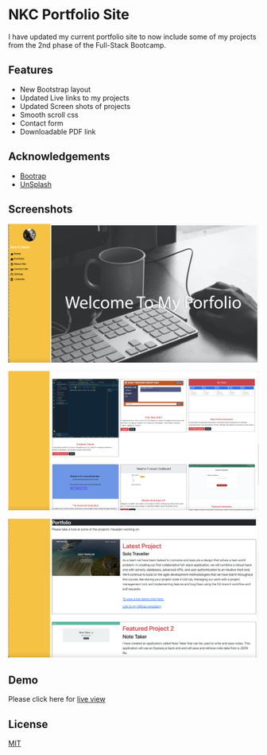 # NKC Portfolio Site

I have updated my current portfolio site to now include some of my projects from the 2nd phase of the Full-Stack Bootcamp.




## Features

- New Bootstrap layout 
- Updated Live links to my projects
- Updated Screen shots of projects
- Smooth scroll css
- Contact form 
- Downloadable PDF link


## Acknowledgements

 - [Bootrap](https://getbootstrap.com/docs/4.0/getting-started/introduction/)
 - [UnSplash](https://unsplash.com/)



## Screenshots

![App Screenshot](/assets/images/updateSShot.png)

![App Screenshot](/assets/images/updateSShot2.png)

![App Screenshot](/assets/images/updateSShot3.png)


## Demo

Please click here for [live view](https://nkc27.github.io/NKC-Portfolio/)

## License

[MIT](https://choosealicense.com/licenses/mit/)